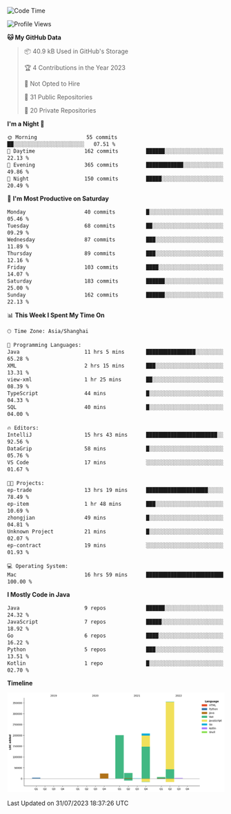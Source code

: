 <!--START_SECTION:waka-->
![Code Time](http://img.shields.io/badge/Code%20Time-1%2C985%20hrs%2012%20mins-blue)

![Profile Views](http://img.shields.io/badge/Profile%20Views-0-blue)

**🐱 My GitHub Data** 

> 📦 40.9 kB Used in GitHub's Storage 
 > 
> 🏆 4 Contributions in the Year 2023
 > 
> 🚫 Not Opted to Hire
 > 
> 📜 31 Public Repositories 
 > 
> 🔑 20 Private Repositories 
 > 
**I'm a Night 🦉** 

```text
🌞 Morning                55 commits          ██░░░░░░░░░░░░░░░░░░░░░░░   07.51 % 
🌆 Daytime                162 commits         ██████░░░░░░░░░░░░░░░░░░░   22.13 % 
🌃 Evening                365 commits         ████████████░░░░░░░░░░░░░   49.86 % 
🌙 Night                  150 commits         █████░░░░░░░░░░░░░░░░░░░░   20.49 % 
```
📅 **I'm Most Productive on Saturday** 

```text
Monday                   40 commits          █░░░░░░░░░░░░░░░░░░░░░░░░   05.46 % 
Tuesday                  68 commits          ██░░░░░░░░░░░░░░░░░░░░░░░   09.29 % 
Wednesday                87 commits          ███░░░░░░░░░░░░░░░░░░░░░░   11.89 % 
Thursday                 89 commits          ███░░░░░░░░░░░░░░░░░░░░░░   12.16 % 
Friday                   103 commits         ████░░░░░░░░░░░░░░░░░░░░░   14.07 % 
Saturday                 183 commits         ██████░░░░░░░░░░░░░░░░░░░   25.00 % 
Sunday                   162 commits         ██████░░░░░░░░░░░░░░░░░░░   22.13 % 
```


📊 **This Week I Spent My Time On** 

```text
🕑︎ Time Zone: Asia/Shanghai

💬 Programming Languages: 
Java                     11 hrs 5 mins       ████████████████░░░░░░░░░   65.28 % 
XML                      2 hrs 15 mins       ███░░░░░░░░░░░░░░░░░░░░░░   13.31 % 
view-xml                 1 hr 25 mins        ██░░░░░░░░░░░░░░░░░░░░░░░   08.39 % 
TypeScript               44 mins             █░░░░░░░░░░░░░░░░░░░░░░░░   04.33 % 
SQL                      40 mins             █░░░░░░░░░░░░░░░░░░░░░░░░   04.00 % 

🔥 Editors: 
IntelliJ                 15 hrs 43 mins      ███████████████████████░░   92.56 % 
DataGrip                 58 mins             █░░░░░░░░░░░░░░░░░░░░░░░░   05.76 % 
VS Code                  17 mins             ░░░░░░░░░░░░░░░░░░░░░░░░░   01.67 % 

🐱‍💻 Projects: 
ep-trade                 13 hrs 19 mins      ████████████████████░░░░░   78.49 % 
ep-item                  1 hr 48 mins        ███░░░░░░░░░░░░░░░░░░░░░░   10.69 % 
zhongjian                49 mins             █░░░░░░░░░░░░░░░░░░░░░░░░   04.81 % 
Unknown Project          21 mins             █░░░░░░░░░░░░░░░░░░░░░░░░   02.07 % 
ep-contract              19 mins             ░░░░░░░░░░░░░░░░░░░░░░░░░   01.93 % 

💻 Operating System: 
Mac                      16 hrs 59 mins      █████████████████████████   100.00 % 
```

**I Mostly Code in Java** 

```text
Java                     9 repos             ██████░░░░░░░░░░░░░░░░░░░   24.32 % 
JavaScript               7 repos             █████░░░░░░░░░░░░░░░░░░░░   18.92 % 
Go                       6 repos             ████░░░░░░░░░░░░░░░░░░░░░   16.22 % 
Python                   5 repos             ███░░░░░░░░░░░░░░░░░░░░░░   13.51 % 
Kotlin                   1 repo              █░░░░░░░░░░░░░░░░░░░░░░░░   02.70 % 
```



**Timeline**

![Lines of Code chart](https://raw.githubusercontent.com/youtiaoguagua/youtiaoguagua/master/assets/bar_graph.png)


 Last Updated on 31/07/2023 18:37:26 UTC
<!--END_SECTION:waka-->